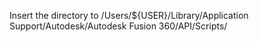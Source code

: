 Insert the directory to /Users/${USER}/Library/Application Support/Autodesk/Autodesk Fusion 360/API/Scripts/
